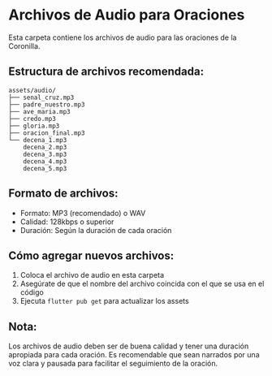 # Archivos de Audio para Oraciones

Esta carpeta contiene los archivos de audio para las oraciones de la Coronilla.

## Estructura de archivos recomendada:

```
assets/audio/
├── senal_cruz.mp3
├── padre_nuestro.mp3
├── ave_maria.mp3
├── credo.mp3
├── gloria.mp3
├── oracion_final.mp3
└── decena_1.mp3
    decena_2.mp3
    decena_3.mp3
    decena_4.mp3
    decena_5.mp3
```

## Formato de archivos:
- Formato: MP3 (recomendado) o WAV
- Calidad: 128kbps o superior
- Duración: Según la duración de cada oración

## Cómo agregar nuevos archivos:
1. Coloca el archivo de audio en esta carpeta
2. Asegúrate de que el nombre del archivo coincida con el que se usa en el código
3. Ejecuta `flutter pub get` para actualizar los assets

## Nota:
Los archivos de audio deben ser de buena calidad y tener una duración apropiada para cada oración. Es recomendable que sean narrados por una voz clara y pausada para facilitar el seguimiento de la oración. 